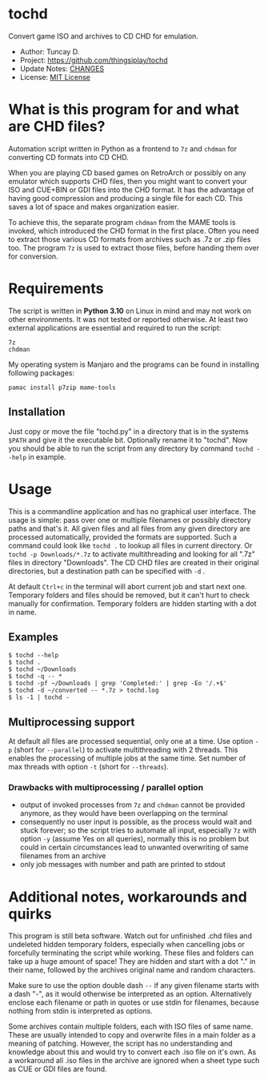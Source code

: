 # tochd

Convert game ISO and archives to CD CHD for emulation.

- Author: Tuncay D.
- Project: https://github.com/thingsiplay/tochd
- Update Notes: [CHANGES](CHANGES.md) 
- License: [MIT License](LICENSE)

# What is this program for and what are CHD files?

Automation script written in Python as a frontend to `7z` and `chdman` for
converting CD formats into CD CHD.

When you are playing CD based games on RetroArch or possibly on any emulator
which supports CHD files, then you might want to convert your ISO and CUE+BIN
or GDI files into the CHD format. It has the advantage of having good
compression and producing a single file for each CD. This saves a lot of space
and makes organization easier.

To achieve this, the separate program `chdman` from the MAME tools is invoked,
which introduced the CHD format in the first place. Often you need to extract
those various CD formats from archives such as .7z or .zip files too. The
program `7z` is used to extract those files, before handing them over for
conversion.

# Requirements

The script is written in **Python 3.10** on Linux in mind and may not work on other
environments. It was not tested or reported otherwise. At least two external
applications are essential and required to run the script:

```
7z
chdman
```

My operating system is Manjaro and the programs can be found in installing
following packages:

```
pamac install p7zip mame-tools
```

## Installation

Just copy or move the file "tochd.py" in a directory that is in the systems
`$PATH` and give it the executable bit. Optionally rename it to "tochd". Now
you should be able to run the script from any directory by command 
`tochd --help` in example.

# Usage 

This is a commandline application and has no graphical user interface. The
usage is simple: pass over one or multiple filenames or possibly directory
paths and that's it. All given files and all files from any given directory are
processed automatically, provided the formats are supported. Such a command
could look like `tochd .` to lookup all files in current directory. Or
`tochd -p Downloads/*.7z` to activate multithreading and looking for all ".7z"
files in directory "Downloads". The CD CHD files are created in their original
directories, but a destination path can be specified with `-d` .

At default `Ctrl+c` in the terminal will abort current job and start next one.
Temporary folders and files should be removed, but it can't hurt to check
manually for confirmation. Temporary folders are hidden starting with a dot in
name.

## Examples

```
$ tochd --help
$ tochd .
$ tochd ~/Downloads
$ tochd -q -- *
$ tochd -pf ~/Downloads | grep 'Completed:' | grep -Eo '/.+$'
$ tochd -d ~/converted -- *.7z > tochd.log
$ ls -1 | tochd -
```

## Multiprocessing support

At default all files are processed sequential, only one at a time. Use option
`-p` (short for `--parallel`) to activate multithreading with 2 threads. This
enables the processing of multiple jobs at the same time. Set number of max
threads with option `-t` (short for `--threads`).

### Drawbacks with multiprocessing / parallel option

- output of invoked processes from `7z` and `chdman` cannot be provided anymore,
  as they would have been overlapping on the terminal
- consequently no user input is possible, as the process would wait and stuck
  forever; so the script tries to automate all input, especially `7z` with
  option `-y` (assume Yes on all queries), normally this is no problem but
  could in certain circumstances lead to unwanted overwriting of same filenames
  from an archive
- only job messages with number and path are printed to stdout

# Additional notes, workarounds and quirks

This program is still beta software. Watch out for unfinished .chd files and
undeleted hidden temporary folders, especially when cancelling jobs or
forcefully terminating the script while working. These files and folders can
take up a huge amount of space! They are hidden and start with a dot "." in
their name, followed by the archives original name and random characters.

Make sure to use the option double dash `--` if any given filename starts with
a dash "-", as it would otherwise be interpreted as an option. Alternatively
enclose each filename or path in quotes or use stdin for filenames, because
nothing from stdin is interpreted as options.

Some archives contain multiple folders, each with ISO files of same name. These
are usually intended to copy and overwrite files in a main folder as a meaning
of patching. However, the script has no understanding and knowledge about this
and would try to convert each .iso file on it's own. As a workaround all .iso
files in the archive are ignored when a sheet type such as CUE or GDI files are
found.

